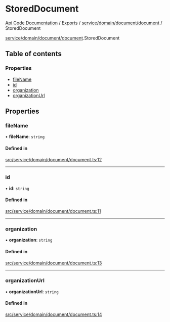 # StoredDocument
 
[Api Code Documentation](../README.md) / [Exports](../modules.md) / [service/domain/document/document](../modules/service_domain_document_document.md) / StoredDocument

[service/domain/document/document](../modules/service_domain_document_document.md).StoredDocument

## Table of contents

### Properties

- [fileName](service_domain_document_document.StoredDocument.md#filename)
- [id](service_domain_document_document.StoredDocument.md#id)
- [organization](service_domain_document_document.StoredDocument.md#organization)
- [organizationUrl](service_domain_document_document.StoredDocument.md#organizationurl)

## Properties

### fileName

• **fileName**: `string`

#### Defined in

[src/service/domain/document/document.ts:12](https://github.com/openkfw/TruBudget/blob/1602d8b/api/src/service/domain/document/document.ts#L12)

___

### id

• **id**: `string`

#### Defined in

[src/service/domain/document/document.ts:11](https://github.com/openkfw/TruBudget/blob/1602d8b/api/src/service/domain/document/document.ts#L11)

___

### organization

• **organization**: `string`

#### Defined in

[src/service/domain/document/document.ts:13](https://github.com/openkfw/TruBudget/blob/1602d8b/api/src/service/domain/document/document.ts#L13)

___

### organizationUrl

• **organizationUrl**: `string`

#### Defined in

[src/service/domain/document/document.ts:14](https://github.com/openkfw/TruBudget/blob/1602d8b/api/src/service/domain/document/document.ts#L14)
